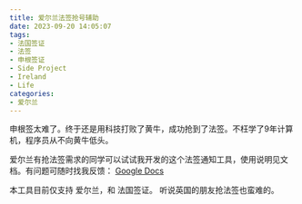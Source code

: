 ```yaml
---
title: 爱尔兰法签抢号辅助
date: 2023-09-20 14:05:07
tags:
- 法国签证
- 法签
- 申根签证
- Side Project
- Ireland
- Life
categories:
- 爱尔兰
---
```


申根签太难了。终于还是用科技打败了黄牛，成功抢到了法签。不枉学了9年计算机，程序员从不向黄牛低头。

爱尔兰有抢法签需求的同学可以试试我开发的这个法签通知工具，使用说明见文档。有问题可随时找我反馈：
[Google Docs](https://docs.google.com/document/d/1uHJCxINt9Sb0f1HHybCFhxkmpzxRURilsxqD6OQLpQ4/edit?usp=sharing)

本工具目前仅支持 爱尔兰，和 法国签证。
听说英国的朋友抢法签也蛮难的。